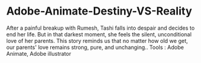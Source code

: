 # Adobe-Animate-Destiny-VS-Reality
After a painful breakup with Rumesh, Tashi falls into despair and decides to end her life. But in that darkest moment, she feels the silent, unconditional love of her parents. This story reminds us that no matter how old we get, our parents' love remains strong, pure, and unchanging..
Tools : Adobe Animate, Adobe illustrator

